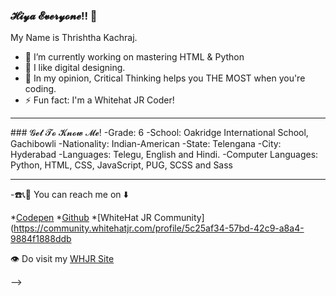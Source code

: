 ### 𝓗𝓲𝔂𝓪 𝓔𝓿𝓮𝓻𝔂𝓸𝓷𝓮!! 👋
My Name is Thrishtha Kachraj.

- 🔭 I’m currently working on mastering HTML & Python
- 🤔 I like digital designing.
- 💬 In my opinion, Critical Thinking  helps you THE MOST when you're coding. 
- ⚡ Fun fact: I'm a Whitehat JR Coder!

<hr>
### 𝓖𝓮𝓽 𝓣𝓸 𝓚𝓷𝓸𝔀 𝓜𝓮!
-Grade: 6
-School: Oakridge International School, Gachibowli
-Nationality: Indian-American
-State: Telengana
-City: Hyderabad
-Languages: Telegu, English and Hindi.
-Computer Languages: Python, HTML, CSS, JavaScript, PUG, SCSS and Sass
<hr>

-☎️️📞🤙 You can reach me on ⬇️

*[Codepen](https://codepen.io/Thrishtha-Kachraj-2359)
*[Github](https://github.com/ThrishthaKachraj123)
*[WhiteHat JR Community](https://community.whitehatjr.com/profile/5c25af34-57bd-42c9-a8a4-9884f1888ddb

👁️ Do visit my [WHJR Site](thrishthakachraj.whjr.site)




-->
